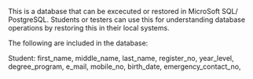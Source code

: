 This is a database that can be excecuted or restored in MicroSoft SQL/ PostgreSQL.
Students or testers can use this for understanding database operations by restoring this in their local systems.

The following are included in the database:

Student: first_name,
         middle_name, 
         last_name, 
         register_no, 
         year_level, 
         degree_program, 
         e_mail, 
         mobile_no, 
         birth_date, 
         emergency_contact_no,
